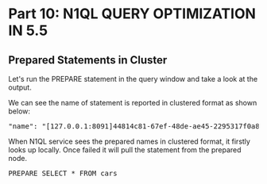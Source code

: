 # Part 10: N1QL QUERY OPTIMIZATION IN 5.5

## Prepared Statements in Cluster
Let's run the PREPARE statement in the query window and take a look at the output.

We can see the name of statement is reported in clustered format as shown below:
<pre>
"name": "[127.0.0.1:8091]44814c81-67ef-48de-ae45-2295317f0a81"
</pre>

When N1QL service sees the prepared names in clustered format, it firstly looks up locally. Once failed it will pull the statement from the prepared node.



<pre id="example">
PREPARE SELECT * FROM cars
</pre>
